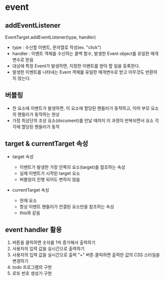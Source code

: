# event


## addEventListener

 EventTarget.addEventListener(type, handler)

 - type : 수신할 이벤트, 문자열로 작성(ex. "click")
 - handler : 이벤트 객체를 수신하는 콜백 함수, 발생한 Event object를 유일한 매개변수로 받음
 - 대상에 특정 Event가 발생하면, 지정한 이벤트를 받아 할 일을 등록한다.
 - 발생한 이벤트를 나타내는 Event 객체를 유일한 매개변수로 받고 아무것도 반환하지 않는다.

## 버블링

 - 한 요소에 이벤트가 발생하면, 이 요소에 할당된 핸들러가 동작하고, 이어 부모 요소의 핸들러가 동작하는 현상
 - 가장 최상단의 조상 요소(document)를 만날 때까지 이 과정이 반복되면서 요소 각각에 할당된 핸들러가 동작

## target & currentTarget 속성

 - target 속성
   - 이벤트가 발생한 가장 안쪽의 요소(target)를 참조하는 속성
   - 실제 이벤트가 시작된 target 요소
   - 버블링이 진행 되어도 변하지 않음

 - currentTarget 속성
   - 현재 요소
   - 항상 이벤트 핸들러가 연결된 요소만을 참조하는 속성
   - this와 같음

## event handler 활용

 1. 버튼을 클릭하면 숫자를 1씩 증가해서 출력하기
 2. 사용자의 입력 값을 실시간으로 출력하기
 3. 사용자의 입력 값을 실시간으로 출력 "+" 버튼 클릭하면 출력한 값의 CSS 스타일을 변경하기
 4. todo 프로그램의 구현
 5. 로또 번호 생성기 구현
